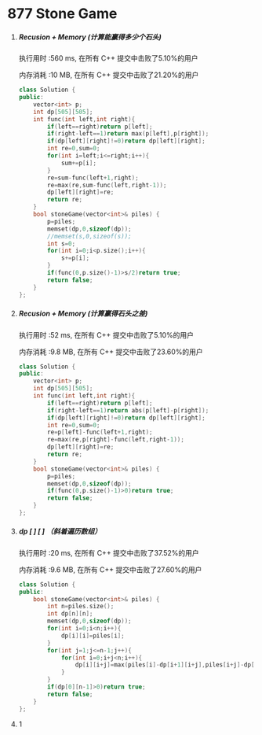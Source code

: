 # 877 Stone Game

1. ##### Recusion + Memory (计算能赢得多少个石头)

   执行用时 :560 ms, 在所有 C++ 提交中击败了5.10%的用户

   内存消耗 :10 MB, 在所有 C++ 提交中击败了21.20%的用户

   ```c++
   class Solution {
   public:
       vector<int> p;
       int dp[505][505];
       int func(int left,int right){
           if(left==right)return p[left];
           if(right-left==1)return max(p[left],p[right]);
           if(dp[left][right]!=0)return dp[left][right];
           int re=0,sum=0;
           for(int i=left;i<=right;i++){
               sum+=p[i];
           }
           re=sum-func(left+1,right);
           re=max(re,sum-func(left,right-1));
           dp[left][right]=re;
           return re;
       }
       bool stoneGame(vector<int>& piles) {
           p=piles;
           memset(dp,0,sizeof(dp));
           //memset(s,0,sizeof(s));
           int s=0;
           for(int i=0;i<p.size();i++){
               s+=p[i];
           }
           if(func(0,p.size()-1)>s/2)return true;
           return false;
       }
   };
   ```

   

2. ##### Recusion + Memory (计算赢得石头之差)

   执行用时 :52 ms, 在所有 C++ 提交中击败了5.10%的用户

   内存消耗 :9.8 MB, 在所有 C++ 提交中击败了23.60%的用户

   ```c++
   class Solution {
   public:
       vector<int> p;
       int dp[505][505];
       int func(int left,int right){
           if(left==right)return p[left];
           if(right-left==1)return abs(p[left]-p[right]);
           if(dp[left][right]!=0)return dp[left][right];
           int re=0,sum=0;
           re=p[left]-func(left+1,right);
           re=max(re,p[right]-func(left,right-1));
           dp[left][right]=re;
           return re;
       }
       bool stoneGame(vector<int>& piles) {
           p=piles;
           memset(dp,0,sizeof(dp));
           if(func(0,p.size()-1)>0)return true;
           return false;
       }
   };
   ```

3. ##### dp [ ] [ ] （斜着遍历数组）

   执行用时 :20 ms, 在所有 C++ 提交中击败了37.52%的用户

   内存消耗 :9.6 MB, 在所有 C++ 提交中击败了27.60%的用户

   ```c++
   class Solution {
   public:
       bool stoneGame(vector<int>& piles) {
           int n=piles.size();
           int dp[n][n];
           memset(dp,0,sizeof(dp));
           for(int i=0;i<n;i++){
               dp[i][i]=piles[i];
           }
           for(int j=1;j<=n-1;j++){
               for(int i=0;i+j<n;i++){
                   dp[i][i+j]=max(piles[i]-dp[i+1][i+j],piles[i+j]-dp[i][i+j-1]);
               }
           }
           if(dp[0][n-1]>0)return true;
           return false;
       }
   };
   ```

4. 1
